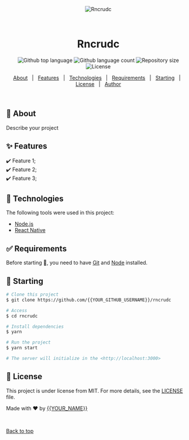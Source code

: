 <div align="center" id="top"> 
  <img src="./.github/app.gif" alt="Rncrudc" />

  &#xa0;

  <!-- <a href="https://rncrudc.netlify.app">Demo</a> -->
</div>

<h1 align="center">Rncrudc</h1>

<p align="center">
  <img alt="Github top language" src="https://img.shields.io/github/languages/top/{{YOUR_GITHUB_USERNAME}}/rncrudc?color=56BEB8">

  <img alt="Github language count" src="https://img.shields.io/github/languages/count/{{YOUR_GITHUB_USERNAME}}/rncrudc?color=56BEB8">

  <img alt="Repository size" src="https://img.shields.io/github/repo-size/{{YOUR_GITHUB_USERNAME}}/rncrudc?color=56BEB8">

  <img alt="License" src="https://img.shields.io/github/license/{{YOUR_GITHUB_USERNAME}}/rncrudc?color=56BEB8">

  <!-- <img alt="Github issues" src="https://img.shields.io/github/issues/{{YOUR_GITHUB_USERNAME}}/rncrudc?color=56BEB8" /> -->

  <!-- <img alt="Github forks" src="https://img.shields.io/github/forks/{{YOUR_GITHUB_USERNAME}}/rncrudc?color=56BEB8" /> -->

  <!-- <img alt="Github stars" src="https://img.shields.io/github/stars/{{YOUR_GITHUB_USERNAME}}/rncrudc?color=56BEB8" /> -->
</p>

<!-- Status -->

<!-- <h4 align="center"> 
	🚧  Rncrudc 🚀 Under construction...  🚧
</h4> 

<hr> -->

<p align="center">
  <a href="#dart-about">About</a> &#xa0; | &#xa0; 
  <a href="#sparkles-features">Features</a> &#xa0; | &#xa0;
  <a href="#rocket-technologies">Technologies</a> &#xa0; | &#xa0;
  <a href="#white_check_mark-requirements">Requirements</a> &#xa0; | &#xa0;
  <a href="#checkered_flag-starting">Starting</a> &#xa0; | &#xa0;
  <a href="#memo-license">License</a> &#xa0; | &#xa0;
  <a href="https://github.com/{{YOUR_GITHUB_USERNAME}}" target="_blank">Author</a>
</p>

<br>

## :dart: About ##

Describe your project

## :sparkles: Features ##

:heavy_check_mark: Feature 1;\
:heavy_check_mark: Feature 2;\
:heavy_check_mark: Feature 3;

## :rocket: Technologies ##

The following tools were used in this project:

- [Node.js](https://nodejs.org/en/)
- [React Native](https://reactnative.dev/)

## :white_check_mark: Requirements ##

Before starting :checkered_flag:, you need to have [Git](https://git-scm.com) and [Node](https://nodejs.org/en/) installed.

## :checkered_flag: Starting ##

```bash
# Clone this project
$ git clone https://github.com/{{YOUR_GITHUB_USERNAME}}/rncrudc

# Access
$ cd rncrudc

# Install dependencies
$ yarn

# Run the project
$ yarn start

# The server will initialize in the <http://localhost:3000>
```

## :memo: License ##

This project is under license from MIT. For more details, see the [LICENSE](LICENSE.md) file.


Made with :heart: by <a href="https://github.com/{{YOUR_GITHUB_USERNAME}}" target="_blank">{{YOUR_NAME}}</a>

&#xa0;

<a href="#top">Back to top</a>
